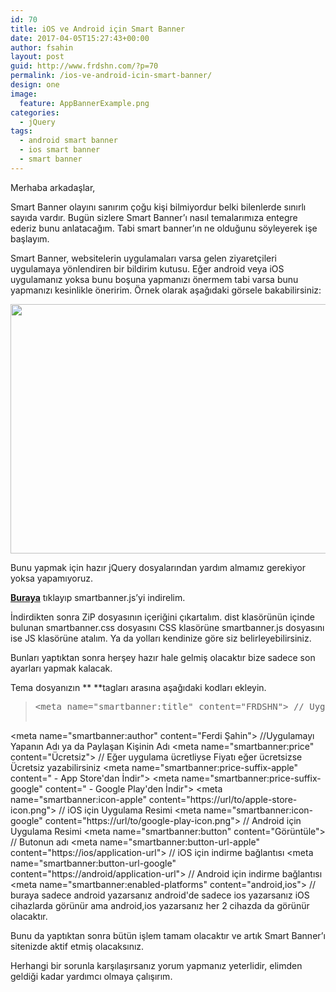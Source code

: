 ```yaml
---
id: 70
title: iOS ve Android için Smart Banner
date: 2017-04-05T15:27:43+00:00
author: fsahin
layout: post
guid: http://www.frdshn.com/?p=70
permalink: /ios-ve-android-icin-smart-banner/
design: one
image:
  feature: AppBannerExample.png
categories:
  - jQuery
tags:
  - android smart banner
  - ios smart banner
  - smart banner
---
```

Merhaba arkadaşlar,

Smart Banner olayını sanırım çoğu kişi bilmiyordur belki bilenlerde sınırlı sayıda vardır. Bugün sizlere Smart Banner&#8217;ı nasıl temalarımıza entegre ederiz bunu anlatacağım. Tabi smart banner&#8217;ın ne olduğunu söyleyerek işe başlayım.

Smart Banner, websitelerin uygulamaları varsa gelen ziyaretçileri uygulamaya yönlendiren bir bildirim kutusu. Eğer android veya iOS uygulamanız yoksa bunu boşuna yapmanızı önermem tabi varsa bunu yapmanızı kesinlikle öneririm. Örnek olarak aşağıdaki görsele bakabilirsiniz:

<img class="alignnone wp-image-71 size-full" src="http://www.frdshn.com/wp-content/uploads/2017/04/AppBannerExample.png" alt="" width="743" height="399" srcset="http://www.frdshn.com/wp-content/uploads/2017/04/AppBannerExample.png 743w, http://www.frdshn.com/wp-content/uploads/2017/04/AppBannerExample-300x161.png 300w" sizes="(max-width: 743px) 100vw, 743px" />

Bunu yapmak için hazır jQuery dosyalarından yardım almamız gerekiyor yoksa yapamıyoruz.

<a href="https://github.com/ain/smartbanner.js/archive/master.zip" target="_blank"><strong>Buraya</strong></a> tıklayıp smartbanner.js&#8217;yi indirelim.

İndirdikten sonra ZiP dosyasının içeriğini çıkartalım. dist klasörünün içinde bulunan smartbanner.css dosyasını CSS klasörüne smartbanner.js dosyasını ise JS klasörüne atalım. Ya da yolları kendinize göre siz belirleyebilirsiniz.

Bunları yaptıktan sonra herşey hazır hale gelmiş olacaktır bize sadece son ayarları yapmak kalacak.

Tema dosyanızın **<head></head> **tagları arasına aşağıdaki kodları ekleyin.

> <pre>&lt;<span class="pl-ent">meta</span> <span class="pl-e">name</span>=<span class="pl-s"><span class="pl-pds">"</span>smartbanner:title<span class="pl-pds">"</span></span> <span class="pl-e">content</span>=<span class="pl-s"><span class="pl-pds">"FRDSHN</span><span class="pl-pds">"</span></span>&gt; // Uygulama adı
&lt;<span class="pl-ent">meta</span> <span class="pl-e">name</span>=<span class="pl-s"><span class="pl-pds">"</span>smartbanner:author<span class="pl-pds">"</span></span> <span class="pl-e">content</span>=<span class="pl-s"><span class="pl-pds">"Ferdi Şahin</span><span class="pl-pds">"</span></span>&gt; //Uygulamayı Yapanın Adı ya da Paylaşan Kişinin Adı
&lt;<span class="pl-ent">meta</span> <span class="pl-e">name</span>=<span class="pl-s"><span class="pl-pds">"</span>smartbanner:price<span class="pl-pds">"</span></span> <span class="pl-e">content</span>=<span class="pl-s"><span class="pl-pds">"Ücretsiz</span><span class="pl-pds">"</span></span>&gt; // Eğer uygulama ücretliyse Fiyatı eğer ücretsizse Ücretsiz yazabilirsiniz
&lt;<span class="pl-ent">meta</span> <span class="pl-e">name</span>=<span class="pl-s"><span class="pl-pds">"</span>smartbanner:price-suffix-apple<span class="pl-pds">"</span></span> <span class="pl-e">content</span>=<span class="pl-s"><span class="pl-pds">"</span> - App Store'dan İndir<span class="pl-pds">"</span></span>&gt;
&lt;<span class="pl-ent">meta</span> <span class="pl-e">name</span>=<span class="pl-s"><span class="pl-pds">"</span>smartbanner:price-suffix-google<span class="pl-pds">"</span></span> <span class="pl-e">content</span>=<span class="pl-s"><span class="pl-pds">"</span> - Google Play'den İndir<span class="pl-pds">"</span></span>&gt;
&lt;<span class="pl-ent">meta</span> <span class="pl-e">name</span>=<span class="pl-s"><span class="pl-pds">"</span>smartbanner:icon-apple<span class="pl-pds">"</span></span> <span class="pl-e">content</span>=<span class="pl-s"><span class="pl-pds">"</span>https://url/to/apple-store-icon.png<span class="pl-pds">"</span></span>&gt; // iOS için Uygulama Resimi
&lt;<span class="pl-ent">meta</span> <span class="pl-e">name</span>=<span class="pl-s"><span class="pl-pds">"</span>smartbanner:icon-google<span class="pl-pds">"</span></span> <span class="pl-e">content</span>=<span class="pl-s"><span class="pl-pds">"</span>https://url/to/google-play-icon.png<span class="pl-pds">"</span></span>&gt; // Android için Uygulama Resimi
&lt;<span class="pl-ent">meta</span> <span class="pl-e">name</span>=<span class="pl-s"><span class="pl-pds">"</span>smartbanner:button<span class="pl-pds">"</span></span> <span class="pl-e">content</span>=<span class="pl-s"><span class="pl-pds">"Görüntüle</span><span class="pl-pds">"</span></span>&gt; // Butonun adı 
&lt;<span class="pl-ent">meta</span> <span class="pl-e">name</span>=<span class="pl-s"><span class="pl-pds">"</span>smartbanner:button-url-apple<span class="pl-pds">"</span></span> <span class="pl-e">content</span>=<span class="pl-s"><span class="pl-pds">"</span>https://ios/application-url<span class="pl-pds">"</span></span>&gt; // iOS için indirme bağlantısı
&lt;<span class="pl-ent">meta</span> <span class="pl-e">name</span>=<span class="pl-s"><span class="pl-pds">"</span>smartbanner:button-url-google<span class="pl-pds">"</span></span> <span class="pl-e">content</span>=<span class="pl-s"><span class="pl-pds">"</span>https://android/application-url<span class="pl-pds">"</span></span>&gt; // Android için indirme bağlantısı
&lt;<span class="pl-ent">meta</span> <span class="pl-e">name</span>=<span class="pl-s"><span class="pl-pds">"</span>smartbanner:enabled-platforms<span class="pl-pds">"</span></span> <span class="pl-e">content</span>=<span class="pl-s"><span class="pl-pds">"</span>android,ios<span class="pl-pds">"</span></span>&gt; // buraya sadece android yazarsanız android'de sadece ios yazarsanız iOS cihazlarda görünür ama android,ios yazarsanız her 2 cihazda da görünür olacaktır.
</pre>

Bunu da yaptıktan sonra bütün işlem tamam olacaktır ve artık Smart Banner&#8217;ı sitenizde aktif etmiş olacaksınız.

Herhangi bir sorunla karşılaşırsanız yorum yapmanız yeterlidir, elimden geldiği kadar yardımcı olmaya çalışırım.